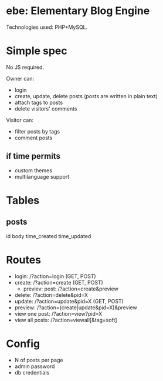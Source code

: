 ebe: Elementary Blog Engine
===========================

Technologies used: PHP+MySQL.

# Simple spec

No JS required.

Owner can:

* login
* create, update, delete posts (posts are written in plain text)
* attach tags to posts
* delete visitors' comments

Visitor can:

* filter posts by tags
* comment posts

## if time permits

* custom themes
* multilanguage support

# Tables

## posts

id
body
time_created
time_updated


# Routes

* login: /?action=login (GET, POST)
* create: /?action=create (GET, POST)
  * previev: post: /?action=create&preview
* delete: /?action=delete&pid=X
* update: /?action=update&pid=X (GET, POST)
* preview: /?action=(create|update&pid=X)&preview
* view one post: /?action=view?pid=X
* view all posts: /?action=viewall[&tag=soft] 

# Config

* N of posts per page
* admin password
* db credentials